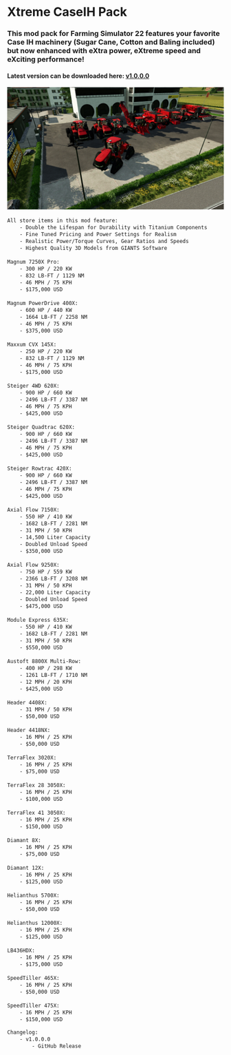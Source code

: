 # Xtreme CaseIH Pack
### This mod pack for Farming Simulator 22 features your favorite Case IH machinery (Sugar Cane, Cotton and Baling included) but now enhanced with eXtra power, eXtreme speed and eXciting performance! 

#### Latest version can be downloaded here: [v1.0.0.0](https://falkkor.io/FS22_snappingAnimalsPack.zip)

![Xtreme CaseIH Pack Screenshot](/screenshots/xtreme_caseih_screen1.jpg)

```
All store items in this mod feature: 
    - Double the Lifespan for Durability with Titanium Components
    - Fine Tuned Pricing and Power Settings for Realism
    - Realistic Power/Torque Curves, Gear Ratios and Speeds
    - Highest Quality 3D Models from GIANTS Software

Magnum 7250X Pro: 
    - 300 HP / 220 KW
    - 832 LB-FT / 1129 NM
    - 46 MPH / 75 KPH 
    - $175,000 USD

Magnum PowerDrive 400X: 
    - 600 HP / 440 KW 
    - 1664 LB-FT / 2258 NM 
    - 46 MPH / 75 KPH 
    - $375,000 USD 

Maxxum CVX 145X: 
    - 250 HP / 220 KW
    - 832 LB-FT / 1129 NM
    - 46 MPH / 75 KPH 
    - $175,000 USD

Steiger 4WD 620X: 
    - 900 HP / 660 KW 
    - 2496 LB-FT / 3387 NM 
    - 46 MPH / 75 KPH 
    - $425,000 USD

Steiger Quadtrac 620X: 
    - 900 HP / 660 KW 
    - 2496 LB-FT / 3387 NM 
    - 46 MPH / 75 KPH 
    - $425,000 USD

Steiger Rowtrac 420X: 
    - 900 HP / 660 KW 
    - 2496 LB-FT / 3387 NM 
    - 46 MPH / 75 KPH 
    - $425,000 USD

Axial Flow 7150X: 
    - 550 HP / 410 KW 
    - 1682 LB-FT / 2281 NM 
    - 31 MPH / 50 KPH
    - 14,500 Liter Capacity
    - Doubled Unload Speed  
    - $350,000 USD

Axial Flow 9250X: 
    - 750 HP / 559 KW 
    - 2366 LB-FT / 3208 NM 
    - 31 MPH / 50 KPH
    - 22,000 Liter Capacity
    - Doubled Unload Speed  
    - $475,000 USD

Module Express 635X: 
    - 550 HP / 410 KW 
    - 1682 LB-FT / 2281 NM 
    - 31 MPH / 50 KPH
    - $550,000 USD

Austoft 8800X Multi-Row: 
    - 400 HP / 298 KW
    - 1261 LB-FT / 1710 NM
    - 12 MPH / 20 KPH
    - $425,000 USD 

Header 4408X: 
    - 31 MPH / 50 KPH
    - $50,000 USD

Header 4418NX: 
    - 16 MPH / 25 KPH
    - $50,000 USD

TerraFlex 3020X: 
    - 16 MPH / 25 KPH
    - $75,000 USD

TerraFlex 28 3050X: 
    - 16 MPH / 25 KPH
    - $100,000 USD

TerraFlex 41 3050X: 
    - 16 MPH / 25 KPH
    - $150,000 USD

Diamant 8X: 
    - 16 MPH / 25 KPH
    - $75,000 USD

Diamant 12X: 
    - 16 MPH / 25 KPH
    - $125,000 USD

Helianthus 5700X: 
    - 16 MPH / 25 KPH
    - $50,000 USD

Helianthus 12000X: 
    - 16 MPH / 25 KPH
    - $125,000 USD

LB436HDX: 
    - 16 MPH / 25 KPH
    - $175,000 USD

SpeedTiller 465X: 
    - 16 MPH / 25 KPH
    - $50,000 USD

SpeedTiller 475X: 
    - 16 MPH / 25 KPH
    - $150,000 USD
```

```
Changelog:
    - v1.0.0.0 
        - GitHub Release
```
